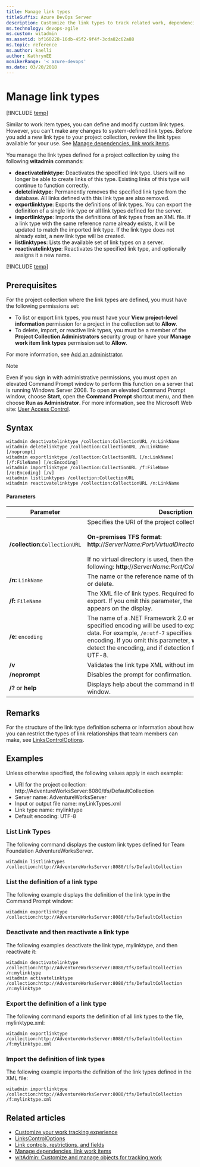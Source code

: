 ```yaml
---
title: Manage link types
titleSuffix: Azure DevOps Server 
description: Customize the link types to track related work, dependencies, and changes made over time  
ms.technology: devops-agile
ms.custom: witadmin
ms.assetid: bf160228-16db-45f2-9f4f-3cda82c62a88
ms.topic: reference
ms.author: kaelli
author: KathrynEE
monikerRange: '< azure-devops'
ms.date: 03/20/2018
---
```


# Manage link types

[!INCLUDE [temp](../../includes/customization-witadmin-plus-version-header.md)]

Similar to work item types, you can define and modify custom link types. However, you can't make any changes to system-defined link types. Before you add a new link type to your project collection, review the link types available for your use. See [Manage dependencies, link work items](../../boards/queries/link-work-items-support-traceability.md).  
  
You manage the link types defined for a project collection by using the following **witadmin** commands:  
-   **deactivatelinktype**:  Deactivates the specified link type. Users will no longer be able to create links of this type. Existing links of this type will continue to function correctly.    
-   **deletelinktype**:  Permanently removes the specified link type from the database. All links defined with this link type are also removed.    
-   **exportlinktype**:  Exports the definitions of link types. You can export the definition of a single link type or all link types defined for the server. 
-   **importlinktype**:  Imports the definitions of link types from an XML file. If a link type with the same reference name already exists, it will be updated to match the imported link type. If the link type does not already exist, a new link type will be created.   
-   **listlinktypes**:  Lists the available set of link types on a server. 
-   **reactivatelinktype**: Reactivates the specified link type, and optionally assigns it a new name.  
  
[!INCLUDE [temp](../../includes/witadmin-run-tool.md)]  

## Prerequisites  
  
 For the project collection where the link types are defined, you must have the following permissions set:  
  
-   To list or export link types, you must have your **View project-level information** permission for a project in the collection set to **Allow**.    
-   To delete, import, or reactive link types, you must be a member of the **Project Collection Administrators** security group or have your **Manage work item link types** permission set to **Allow**.  
  
For more information, see [Add an administrator](../../organizations/security/set-project-collection-level-permissions.md).  
  
> [!NOTE]
>  Even if you sign in with administrative permissions, you must open an elevated Command Prompt window to perform this function on a server that is running Windows Server 2008. To open an elevated Command Prompt window, choose **Start**, open the **Command Prompt** shortcut menu, and then choose **Run as Administrator**.  For more information, see the Microsoft Web site: [User Access Control](/previous-versions/windows/it-pro/windows-server-2008-R2-and-2008/cc772207(v=ws.10)).  
  
## Syntax  
  
```  
witadmin deactivatelinktype /collection:CollectionURL /n:LinkName  
witadmin deletelinktype /collection:CollectionURL /n:LinkName [/noprompt]   
witadmin exportlinktype /collection:CollectionURL [/n:LinkName] [/f:FileName] [/e:Encoding]   
witadmin importlinktype /collection:CollectionURL /f:FileName [/e:Encoding] [/v]  
witadmin listlinktypes /collection:CollectionURL  
witadmin reactivatelinktype /collection:CollectionURL /n:LinkName  
```  
  
#### Parameters  
  
|**Parameter**|**Description**|  
|-------------------|---------------------|  
|**/collection**:`CollectionURL`|Specifies the URI of the project collection. For example:<br /><br /> **On-premises TFS format:  http**://*ServerName:Port/VirtualDirectoryName/CollectionName*<br /><br /> If no virtual directory is used, then the format for the URI is the following: **http**://*ServerName:Port/CollectionName*. |  
|**/n:** `LinkName`|The name or the reference name of the link type to deactivate or delete.|  
|**/f:** `FileName`|The XML file of link types. Required for import, optional for export. If you omit this parameter, the command output appears on the display.|  
|**/e:** `encoding`|The name of a .NET Framework 2.0 encoding format. The specified encoding will be used to export or import the XML data. For example, `/e:utf-7` specifies Unicode (UTF-7) encoding. If you omit this parameter, **witadmin** attempts to detect the encoding, and if detection fails, **witadmin** uses UTF-8.|  
|**/v**|Validates the link type XML without importing it.|  
|**/noprompt**|Disables the prompt for confirmation.|  
|**/?** or **help**|Displays help about the command in the Command Prompt window.|  
  
## Remarks  
 
For the structure of the link type definition schema or information about how you can restrict the types of link relationships that team members can make, see [LinksControlOptions](../xml/linkscontroloptions-xml-elements.md).  
  
## Examples  
 Unless otherwise specified, the following values apply in each example:  
  
-   URI for the project collection: http://AdventureWorksServer:8080/tfs/DefaultCollection    
-   Server name: AdventureWorksServer    
-   Input or output file name: myLinkTypes.xml    
-   Link type name: mylinktype    
-   Default encoding: UTF-8  
  
### List Link Types  
 The following command displays the custom link types defined for Team Foundation AdventureWorksServer.  
  
```  
witadmin listlinktypes /collection:http://AdventureWorksServer:8080/tfs/DefaultCollection  
```  
  
### List the definition of a link type  
 The following example displays the definition of the link type in the Command Prompt window:  
  
```  
witadmin exportlinktype /collection:http://AdventureWorksServer:8080/tfs/DefaultCollection  
```  
  
### Deactivate and then reactivate a link type  
 The following examples deactivate the link type, mylinktype, and then reactivate it:  
  
```  
witadmin deactivatelinktype /collection:http://AdventureWorksServer:8080/tfs/DefaultCollection /n:mylinktype  
witadmin activatelinktype /collection:http://AdventureWorksServer:8080/tfs/DefaultCollection /n:mylinktype  
```  
  
### Export the definition of a link type  
 The following command exports the definition of all link types to the file, mylinktype.xml:  
  
```  
witadmin exportlinktype /collection:http://AdventureWorksServer:8080/tfs/DefaultCollection /f:mylinktype.xml  
```  
  
### Import the definition of link types  
 The following example imports the definition of the link types defined in the XML file:  
  
```  
witadmin importlinktype /collection:http://AdventureWorksServer:8080/tfs/DefaultCollection /f:mylinktype.xml  
```  
  
## Related articles 
- [Customize your work tracking experience](../customize-work.md)    
- [LinksControlOptions](../xml/linkscontroloptions-xml-elements.md)
- [Link controls, restrictions, and fields](../../boards/queries/linking-attachments.md)   
- [Manage dependencies, link work items](../../boards/queries/link-work-items-support-traceability.md)   
- [witAdmin: Customize and manage objects for tracking work](witadmin-customize-and-manage-objects-for-tracking-work.md)